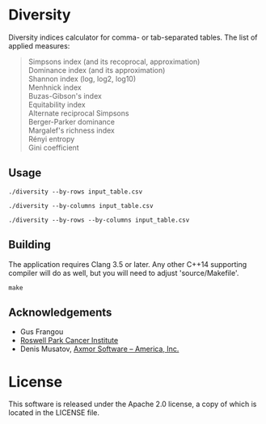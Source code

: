 Diversity
=========
Diversity indices calculator for comma- or tab-separated tables. The list of applied measures:
> Simpsons index (and its recoprocal, approximation)  
> Dominance index (and its approximation)  
> Shannon index (log, log2, log10)  
> Menhnick index  
> Buzas-Gibson's index  
> Equitability index  
> Alternate reciprocal Simpsons  
> Berger-Parker dominance  
> Margalef's richness index  
> Rényi entropy  
> Gini coefficient

Usage
-----
    ./diversity --by-rows input_table.csv

    ./diversity --by-columns input_table.csv

    ./diversity --by-rows --by-columns input_table.csv

Building
--------
The application requires Clang 3.5 or later. Any other C++14 supporting compiler will do as well, but
you will need to adjust 'source/Makefile'.

    make

Acknowledgements
----------------
* Gus Frangou
* [Roswell Park Cancer Institute](https://www.roswellpark.org/)
* Denis Musatov, [Axmor Software – America, Inc.](https://axmor.com/)

License
=======
This software is released under the Apache 2.0 license, a copy of which is located in the LICENSE file.
